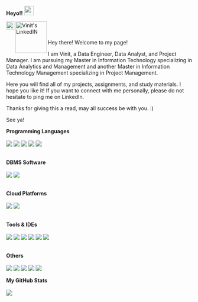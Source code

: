 **Heyo!!** 
<a target="_blank" rel="noopener noreferrer" href="https://camo.githubusercontent.com/e8e7b06ecf583bc040eb60e44eb5b8e0ecc5421320a92929ce21522dbc34c891/68747470733a2f2f6d656469612e67697068792e636f6d2f6d656469612f6876524a434c467a6361737252346961377a2f67697068792e676966"><img src="https://camo.githubusercontent.com/e8e7b06ecf583bc040eb60e44eb5b8e0ecc5421320a92929ce21522dbc34c891/68747470733a2f2f6d656469612e67697068792e636f6d2f6d656469612f6876524a434c467a6361737252346961377a2f67697068792e676966" width="25px" data-canonical-src="https://media.giphy.com/media/hvRJCLFzcasrR4ia7z/giphy.gif" style="max-width: 100%;"></a>

<a href="https://www.instagram.com/_lucifer__rex_/" rel="nofollow">
  <img align="left" alt="Vinit's Instagram" width="22px" src="https://raw.githubusercontent.com/hussainweb/hussainweb/main/icons/instagram.png" style="max-width: 100%;">
</a>

<a href="https://www.linkedin.com/in/vinit-r-iyer/" rel="nofollow">
  <img align="left" alt="Vinit's LinkedIN" width="85px" src="https://img.shields.io/badge/LinkedIn-0077B5?style=for-the-badge&logo=linkedin&logoColor=white" style="max-width: 100%;">
</a>

<br>
<br>

Hey there!
Welcome to my page! 

I am Vinit, a Data Engineer, Data Analyst, and Project Manager.
I am pursuing my Master in Information Technology specializing in Data Analytics and Management and another Master in Information Technology Management specializing in Project Management.

Here you will find all of my projects, assignments, and study materials. I hope you like it! 
If you want to connect with me personally, please do not hesitate to ping me on LinkedIn.

Thanks for giving this a read, may all success be with you. :)

See ya!

**Programming Languages**
<br>
<br>
<img src = "https://img.shields.io/badge/C-00599C?style=for-the-badge&logo=c&logoColor=white">
<img src = "https://img.shields.io/badge/C%2B%2B-00599C?style=for-the-badge&logo=c%2B%2B&logoColor=white">
<img src = "https://img.shields.io/badge/Java-ED8B00?style=for-the-badge&logo=java&logoColor=white">
<img src = "https://img.shields.io/badge/Python-FFD43B?style=for-the-badge&logo=python&logoColor=blue">
<img src = "https://img.shields.io/badge/R-276DC3?style=for-the-badge&logo=r&logoColor=white">
<br>
<br>

**DBMS Software**
<br>
<br>
<img src = "https://img.shields.io/badge/MySQL-005C84?style=for-the-badge&logo=mysql&logoColor=white" />
<img src = "https://img.shields.io/badge/PostgreSQL-316192?style=for-the-badge&logo=postgresql&logoColor=white" />
<br>
<br>

**Cloud Platforms**
<br>
<br>
<img src = "https://img.shields.io/badge/Amazon_AWS-FF9900?style=for-the-badge&logo=amazonaws&logoColor=white"/>
<img src = "https://img.shields.io/badge/Google_Cloud-4285F4?style=for-the-badge&logo=google-cloud&logoColor=white"/>
<br>
<br>

**Tools & IDEs**
<br>
<br>
<img src = "https://img.shields.io/badge/Tableau-E97627?style=for-the-badge&logo=Tableau&logoColor=white" />
<img src = "https://img.shields.io/badge/PowerBI-FFC000?style=for-the-badge&logo=PowerBI&logoColor=white" />
<img src = "https://img.shields.io/badge/Eclipse-2C2255?style=for-the-badge&logo=eclipse&logoColor=white" />
<img src = "https://img.shields.io/badge/PyCharm-000000.svg?&style=for-the-badge&logo=PyCharm&logoColor=white" />
<img src = "https://img.shields.io/badge/RStudio-75AADB?style=for-the-badge&logo=RStudio&logoColor=white" />
<img src = "https://img.shields.io/badge/jupyter-%23FA0F00.svg?style=for-the-badge&logo=jupyter&logoColor=white"/>
<br>
<br>

**Others**
<br>
<br>
<img src = "https://img.shields.io/badge/Google%20Sheets-34A853?style=for-the-badge&logo=google-sheets&logoColor=white" />
<img src = "https://img.shields.io/badge/Microsoft_Excel-217346?style=for-the-badge&logo=microsoft-excel&logoColor=white" />
<img src = "https://img.shields.io/badge/Microsoft_PowerPoint-B7472A?style=for-the-badge&logo=microsoft-powerpoint&logoColor=white" />
<img src = "https://img.shields.io/badge/Microsoft_Word-2B579A?style=for-the-badge&logo=microsoft-word&logoColor=white" />
<img src = "https://img.shields.io/badge/Notion-000000?style=for-the-badge&logo=notion&logoColor=white" />
<br>

**My GitHub Stats**
<br>
<br>
<img src = "https://github-readme-stats.vercel.app/api?username=Vinit-R-Iyer" />

